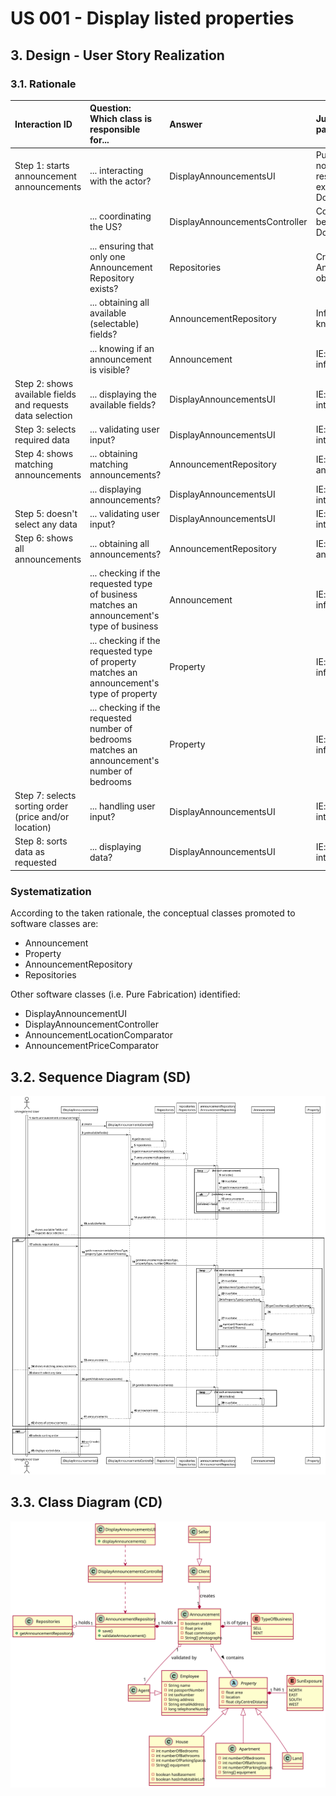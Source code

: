 # US 001 - Display listed properties
## 3. Design - User Story Realization 

### 3.1. Rationale


| Interaction ID                                             | Question: Which class is responsible for...                                                   | Answer                         | Justification (with patterns)                                                                                  |
|:-----------------------------------------------------------|:----------------------------------------------------------------------------------------------|:-------------------------------|:---------------------------------------------------------------------------------------------------------------|
| Step 1: starts announcement announcements  		              | ... interacting with the actor?                                                               | DisplayAnnouncementsUI         | 	Pure Fabrication: there is no reason to assign this responsibility to any existing class in the Domain Model. |
|                                                            | ... coordinating the US?                                                                      | DisplayAnnouncementsController | Controller: intermediary between the UI and Domain layers                                                      |
|                                                            | ... ensuring that only one Announcement Repository exists?                                    | Repositories                   | Creator: aggregates AnnouncementRepository objects                                                             |
|                                                            | ... obtaining all available (selectable) fields?                                              | AnnouncementRepository         | Information Expert: knows all announcements                                                                    |
|                                                            | ... knowing if an announcement is visible?                                                    | Announcement                   | IE: knows its own information                                                                                  |
| Step 2: shows available fields and requests data selection | ... displaying the available fields?                                                          | DisplayAnnouncementsUI         | IE: responsible for user interaction                                                                           |
| Step 3: selects required data                              | ... validating user input?                                                                    | DisplayAnnouncementsUI         | IE: responsible for user interaction                                                                           |
| Step 4: shows matching announcements                       | ... obtaining matching announcements?                                                         | AnnouncementRepository         | IE: knows all announcements                                                                                    |
|                                                            | ... displaying announcements?                                                                 | DisplayAnnouncementsUI         | IE: responsible for user interaction                                                                           |
| Step 5: doesn't select any data                            | ... validating user input?                                                                    | DisplayAnnouncementsUI         | IE: responsible for user interaction                                                                           |
| Step 6: shows all announcements                            | ... obtaining all announcements?                                                              | AnnouncementRepository         | IE: knows all announcements                                                                                    |
|                                                            | ... checking if the requested type of business matches an announcement's type of business     | Announcement                   | IE: knows its own information                                                                                  |
|                                                            | ... checking if the requested type of property matches an announcement's type of property     | Property                       | IE: knows its own information                                                                                  |
|                                                            | ... checking if the requested number of bedrooms matches an announcement's number of bedrooms | Property                       | IE: knows its own information                                                                                  |
| Step 7: selects sorting order (price and/or location)      | ... handling user input?                                                                      | DisplayAnnouncementsUI         | IE: responsible for user interaction                                                                           |
| Step 8: sorts data as requested                            | ... displaying data?                                                                          | DisplayAnnouncementsUI         | IE: responsible for user interaction                                                                           |


### Systematization ##

According to the taken rationale, the conceptual classes promoted to software classes are: 

 * Announcement
 * Property
 * AnnouncementRepository
 * Repositories

Other software classes (i.e. Pure Fabrication) identified: 

 * DisplayAnnouncementUI  
 * DisplayAnnouncementController
 * AnnouncementLocationComparator
 * AnnouncementPriceComparator



## 3.2. Sequence Diagram (SD)

![Sequence Diagram - Full](svg/us001-sequence-diagram-full.svg)



## 3.3. Class Diagram (CD)

![Class Diagram](svg/us001-class-diagram.svg)